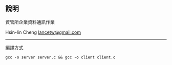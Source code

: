 說明
--------
資管所企業資料通訊作業

Hsin-lin Cheng <lancetw@gmail.com>

- - - - 

編譯方式

	gcc -o server server.c && gcc -o client client.c